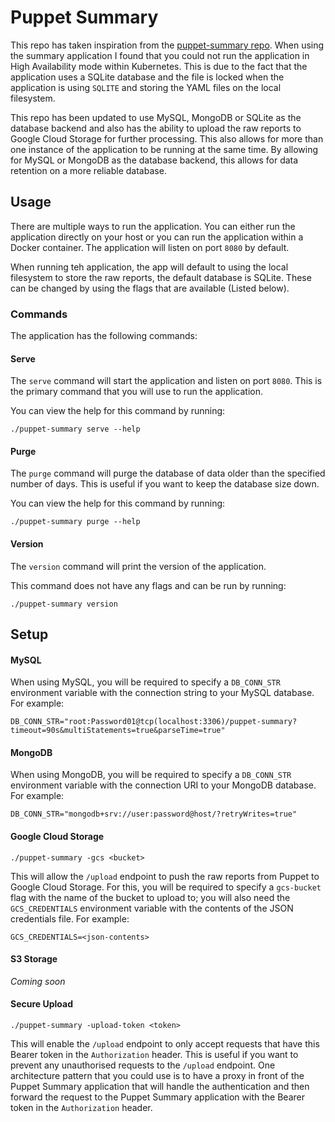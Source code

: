 # Puppet Summary

This repo has taken inspiration from the [puppet-summary repo](https://github.com/skx/puppet-summary). When using the
summary application I found that you could not run the application in High Availability mode within Kubernetes. This is
due to the fact that the application uses a SQLite database and the file is locked when the application is
using `SQLITE` and storing the YAML files on the local filesystem.

This repo has been updated to use MySQL, MongoDB or SQLite as the database backend and also has the ability to upload
the raw reports to Google Cloud Storage for further processing. This also allows for more than one instance of the
application to be running at the same time. By allowing for MySQL or MongoDB as the database backend, this allows for
data retention on a more reliable database.

## Usage

There are multiple ways to run the application. You can either run the application directly on your host or you can
run the application within a Docker container. The application will listen on port `8080` by default.

When running teh application, the app will default to using the local filesystem to store the raw reports, the default
database is SQLite. These can be changed by using the flags that are available (Listed below).

### Commands

The application has the following commands:

#### Serve

The `serve` command will start the application and listen on port `8080`. This is the primary command that you will
use to run the application.

You can view the help for this command by running:

```shell
./puppet-summary serve --help
```

#### Purge

The `purge` command will purge the database of data older than the specified number of days. This is useful if you
want to keep the database size down.

You can view the help for this command by running:

```shell
./puppet-summary purge --help
```

#### Version

The `version` command will print the version of the application.

This command does not have any flags and can be run by running:

```shell
./puppet-summary version
```

## Setup

#### MySQL

When using MySQL, you will be required to specify a `DB_CONN_STR` environment variable with the connection string
to your MySQL database. For example:

```text
DB_CONN_STR="root:Password01@tcp(localhost:3306)/puppet-summary?timeout=90s&multiStatements=true&parseTime=true"
```

#### MongoDB

When using MongoDB, you will be required to specify a `DB_CONN_STR` environment variable with the connection URI to your
MongoDB database. For example:

```text
DB_CONN_STR="mongodb+srv://user:password@host/?retryWrites=true"
```

#### Google Cloud Storage

```shell
./puppet-summary -gcs <bucket>
```

This will allow the `/upload` endpoint to push the raw reports from Puppet to Google Cloud Storage. For this, you will
be required to specify a `gcs-bucket` flag with the name of the bucket to upload to; you will also need
the `GCS_CREDENTIALS` environment variable with the contents of the JSON credentials file. For example:

```text
GCS_CREDENTIALS=<json-contents>
```

#### S3 Storage

_Coming soon_

#### Secure Upload

```shell
./puppet-summary -upload-token <token>
```

This will enable the `/upload` endpoint to only accept requests that have this Bearer token in the `Authorization`
header. This is useful if you want to prevent any unauthorised requests to the `/upload` endpoint. One architecture
pattern that you could use is to have a proxy in front of the Puppet Summary application that will handle the
authentication and then forward the request to the Puppet Summary application with the Bearer token in the
`Authorization` header.
